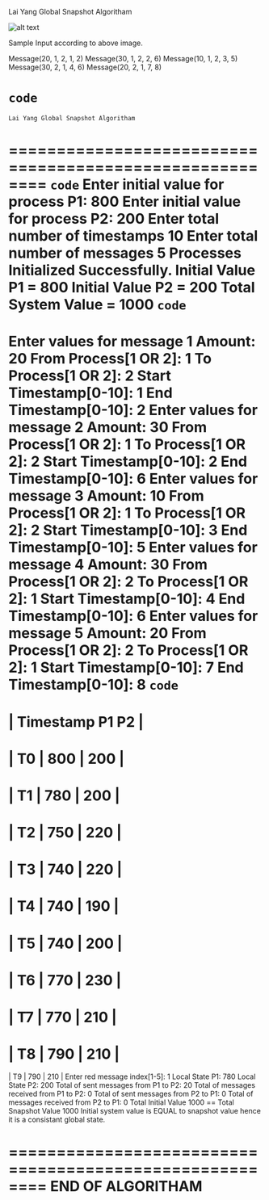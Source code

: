 Lai Yang Global Snapshot Algoritham

![alt text](/res/laiyang_sample.jpg)

Sample Input according to above image.

Message(20, 1, 2, 1, 2)
Message(30, 1, 2, 2, 6)
Message(10, 1, 2, 3, 5)
Message(30, 2, 1, 4, 6)
Message(20, 2, 1, 7, 8)


`code`
========================================================
	Lai Yang Global Snapshot Algoritham
========================================================
`code`
Enter initial value for process P1:
800
Enter initial value for process P2:
200
Enter total number of timestamps
10
Enter total number of messages
5
Processes Initialized Successfully.
Initial Value P1 = 800
Initial Value P2 = 200
Total System Value = 1000
`code`
========================================================
Enter values for message 1
Amount: 
20
From Process[1 OR 2]: 
1
To Process[1 OR 2]: 
2
Start Timestamp[0-10]:
1
End Timestamp[0-10]:
2
Enter values for message 2
Amount: 
30
From Process[1 OR 2]: 
1
To Process[1 OR 2]: 
2
Start Timestamp[0-10]:
2
End Timestamp[0-10]:
6
Enter values for message 3
Amount: 
10
From Process[1 OR 2]: 
1
To Process[1 OR 2]: 
2
Start Timestamp[0-10]:
3
End Timestamp[0-10]:
5
Enter values for message 4
Amount: 
30
From Process[1 OR 2]: 
2
To Process[1 OR 2]: 
1
Start Timestamp[0-10]:
4
End Timestamp[0-10]:
6
Enter values for message 5
Amount: 
20
From Process[1 OR 2]: 
2
To Process[1 OR 2]: 
1
Start Timestamp[0-10]:
7
End Timestamp[0-10]:
8
`code`
==========================
|  Timestamp   P1      P2 |
==========================
|   T0  |  800  |  200  |
==========================
|   T1  |  780  |  200  |
==========================
|   T2  |  750  |  220  |
==========================
|   T3  |  740  |  220  |
==========================
|   T4  |  740  |  190  |
==========================
|   T5  |  740  |  200  |
==========================
|   T6  |  770  |  230  |
==========================
|   T7  |  770  |  210  |
==========================
|   T8  |  790  |  210  |
==========================
|   T9  |  790  |  210  |
Enter red message index[1-5]:
1
Local State P1: 780
Local State P2: 200
Total of sent messages from P1 to P2:  20
Total of messages received from P1 to P2:  0
Total of sent messages from P2 to P1:  0
Total of messages received from P2 to P1:  0
Total Initial Value 1000 == Total Snapshot Value 1000
Initial system value is EQUAL to snapshot value hence it is a consistant global state.

========================================================
	END OF ALGORITHAM
========================================================

